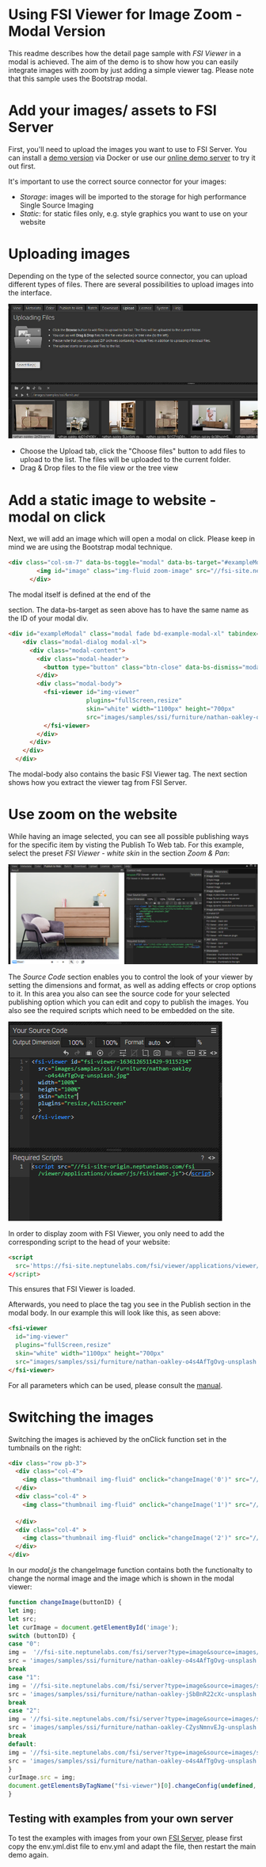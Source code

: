 # Using FSI Viewer for Image Zoom - Modal Version

This readme describes how the detail page sample with *FSI Viewer* in a modal is achieved.
The aim of the demo is to show how you can easily integrate images with zoom by just adding
a simple viewer tag.
Please note that this sample uses the Bootstrap modal.

# Add your images/ assets to FSI Server

First, you'll need to upload the images you want to use to FSI Server.
You can install a [demo version](https://www.neptunelabs.com/get/) via Docker or use our [online demo server](https://demo.fsi-server.com/fsi/interface/) to try it out first.

It's important to use the correct source connector for your images:

- *Storage*: images will be imported to the storage for high performance Single Source Imaging
- *Static*: for static files only, e.g. style graphics you want to use on your website

# Uploading images

Depending on the type of the selected source connector, you can upload different types of files. There are several possibilities to upload images into the interface.

![Config Image](readme-modal.png)

- Choose the Upload tab, click the "Choose files" button to add files to upload to the list. The files will be uploaded to the current folder.
- Drag & Drop files to the file view or the tree view

# Add a static image to website - modal on click

Next, we will add an image which will open a modal on click. Please keep in mind we are using the Bootstrap modal technique.

```html
<div class="col-sm-7" data-bs-toggle="modal" data-bs-target="#exampleModal" >
        <img id="image" class="img-fluid zoom-image" src="//fsi-site.neptunelabs.com/fsi/server?type=image&source=images/samples/ssi/furniture/nathan-oakley-o4s4AfTgOvg-unsplash.jpg&width=940" width="940" alt="">
      </div>
```

The modal itself is defined at the end of the <main> section.
The data-bs-target as seen above has to have the same name as the ID of your modal div.


```html
<div id="exampleModal" class="modal fade bd-example-modal-xl" tabindex="-1" role="dialog" aria-labelledby="myExtraLargeModalLabel" aria-hidden="true">
    <div class="modal-dialog modal-xl">
      <div class="modal-content">
        <div class="modal-header">
          <button type="button" class="btn-close" data-bs-dismiss="modal" aria-label="Close"></button>
        </div>
        <div class="modal-body">
          <fsi-viewer id="img-viewer"
                      plugins="fullScreen,resize"
                      skin="white" width="1100px" height="700px"
                      src="images/samples/ssi/furniture/nathan-oakley-o4s4AfTgOvg-unsplash.jpg">
          </fsi-viewer>
        </div>
      </div>
    </div>
  </div>
```
The modal-body also contains the basic FSI Viewer tag.
The next section shows how you extract the viewer tag from FSI Server.

# Use zoom on the website

While having an image selected, you can see all possible publishing ways for the specific item by visting the Publish To Web tab.
For this example, select the preset *FSI Viewer - white skin* in the section *Zoom & Pan*:

![Config Image](readme-modal-1.png)

The *Source Code* section enables you to control the look of your viewer by setting the dimensions and format, as well as adding effects or crop options to it.
In this area you also can see the source code for your selected publishing option which you can edit and copy to publish the images.
You also see the required scripts which need to be embedded on the site.

![Config Image](readme-modal-2.png)

In order to display zoom with FSI Viewer, you only need to add the corresponding script
to the head of your website:

```html
<script
  src='https://fsi-site.neptunelabs.com/fsi/viewer/applications/viewer/js/fsiviewer.js'
</script>
```
This ensures that FSI Viewer is loaded.

Afterwards, you need to place the *<fsi-viewer>* tag you see in the Publish section in the modal body.
In our example this will look like this, as seen above:

```html
<fsi-viewer
  id="img-viewer"
  plugins="fullScreen,resize"
  skin="white" width="1100px" height="700px"
  src="images/samples/ssi/furniture/nathan-oakley-o4s4AfTgOvg-unsplash.jpg">
</fsi-viewer>
```

For all parameters which can be used, please consult the [manual](https://docs.neptunelabs.com/fsi-viewer/latest/fsi-viewer).

# Switching the images

Switching the images is achieved by the onClick function set in the tumbnails on the right:

```html
<div class="row pb-3">
  <div class="col-4">
    <img class="thumbnail img-fluid" onclick="changeImage('0')" src="//fsi-site.neptunelabs.com/fsi/server?type=image&source=images/samples/ssi/furniture/nathan-oakley-o4s4AfTgOvg-unsplash.jpg&width=150&rect=0.15187,0,0.84813,1" width="150" alt="">
  </div>
  <div class="col-4" >
    <img class="thumbnail img-fluid" onclick="changeImage('1')" src="//fsi-site.neptunelabs.com/fsi/server?type=image&source=images/samples/ssi/furniture/nathan-oakley-jSbBnR22cXc-unsplash.jpg&width=150&rect=0,0.29634,1,0.66709" width="150" alt="">

  </div>
  <div class="col-4" >
    <img class="thumbnail img-fluid" onclick="changeImage('2')" src="//fsi-site.neptunelabs.com/fsi/server?type=image&source=images/samples/ssi/furniture/nathan-oakley-CZysNmnvEJg-unsplash.jpg&width=150&rect=0.25612,0,0.74388,0.99622" width="150" alt="">
  </div>
</div>
```

In our *modal,js* the changeImage function contains both the functionalty to change the normal image and the image which is shown in the modal viewer:

```javascript
function changeImage(buttonID) {
let img;
let src;
let curImage = document.getElementById('image');
switch (buttonID) {
case "0":
img =  '//fsi-site.neptunelabs.com/fsi/server?type=image&source=images/samples/ssi/furniture/nathan-oakley-o4s4AfTgOvg-unsplash.jpg&width=940';
src = 'images/samples/ssi/furniture/nathan-oakley-o4s4AfTgOvg-unsplash.jpg';
break
case "1":
img = '//fsi-site.neptunelabs.com/fsi/server?type=image&source=images/samples/ssi/furniture/nathan-oakley-jSbBnR22cXc-unsplash.jpg&width=940&rect=0,0.29634,1,0.66709';
src = 'images/samples/ssi/furniture/nathan-oakley-jSbBnR22cXc-unsplash.jpg';
break
case "2":
img = '//fsi-site.neptunelabs.com/fsi/server?type=image&source=images/samples/ssi/furniture/nathan-oakley-CZysNmnvEJg-unsplash.jpg&width=940';
src = 'images/samples/ssi/furniture/nathan-oakley-CZysNmnvEJg-unsplash.jpg';
break
default:
img = '//fsi-site.neptunelabs.com/fsi/server?type=image&source=images/samples/ssi/furniture/nathan-oakley-o4s4AfTgOvg-unsplash.jpg&width=940';
src = 'images/samples/ssi/furniture/nathan-oakley-o4s4AfTgOvg-unsplash.jpg';
}
curImage.src = img;
document.getElementsByTagName("fsi-viewer")[0].changeConfig(undefined, {imagesrc: src});
}
```




## Testing with examples from your own server

To test the examples with images from your own [FSI Server](https://www.neptunelabs.com/fsi-server/), please first copy the env.yml.dist file to env.yml and adapt the file, then restart the main demo again.

